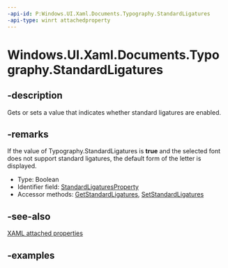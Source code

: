 ```yaml
---
-api-id: P:Windows.UI.Xaml.Documents.Typography.StandardLigatures
-api-type: winrt attachedproperty
---
```


# Windows.UI.Xaml.Documents.Typography.StandardLigatures

<!--
see GetStandardLigatures, and SetStandardLigatures
-->

## -description

Gets or sets a value that indicates whether standard ligatures are enabled.

## -remarks

If the value of Typography.StandardLigatures is **true** and the selected font does not support standard ligatures, the default form of the letter is displayed.

<ul><li>Type: Boolean</li><li>Identifier field: <a href="/uwp/api/windows.ui.xaml.documents.typography.standardligaturesproperty">StandardLigaturesProperty</a></li><li>Accessor methods: <a href="/uwp/api/windows.ui.xaml.documents.typography.getstandardligatures">GetStandardLigatures</a>, <a href="/uwp/api/windows.ui.xaml.documents.typography.setstandardligatures">SetStandardLigatures</a></li></ul>

## -see-also

[XAML attached properties](/windows/uwp/xaml-platform/attached-properties-overview)

## -examples



